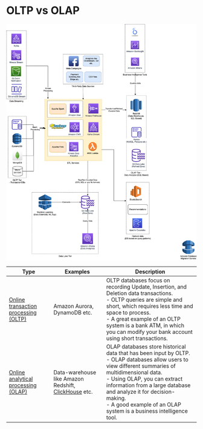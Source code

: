 # OLTP vs OLAP

![](../../5_BigDataComponents/BigData-ETL-OLTP-OLAP-DataLake.png)

| Type                                                                                                | Examples                                                                        | Description                                                                                                                                                                                                                                                                                                                                 |
|-----------------------------------------------------------------------------------------------------|---------------------------------------------------------------------------------|---------------------------------------------------------------------------------------------------------------------------------------------------------------------------------------------------------------------------------------------------------------------------------------------------------------------------------------------|
| [Online transaction processing (OLTP)](https://en.wikipedia.org/wiki/Online_transaction_processing) | Amazon Aurora, DynamoDB etc.                                                    | OLTP databases focus on recording Update, Insertion, and Deletion data transactions.<br/>- OLTP queries are simple and short, which requires less time and space to process.<br/>- A great example of an OLTP system is a bank ATM, in which you can modify your bank account using short transactions.                                     |
| [Online analytical processing (OLAP)](https://en.wikipedia.org/wiki/Online_analytical_processing)   | Data-warehouse like Amazon Redshift, [ClickHouse](https://clickhouse.com/) etc. | OLAP databases store historical data that has been input by OLTP. <br/>- OLAP databases allow users to view different summaries of multidimensional data. <br/>- Using OLAP, you can extract information from a large database and analyze it for decision-making. <br/>- A good example of an OLAP system is a business intelligence tool. |
